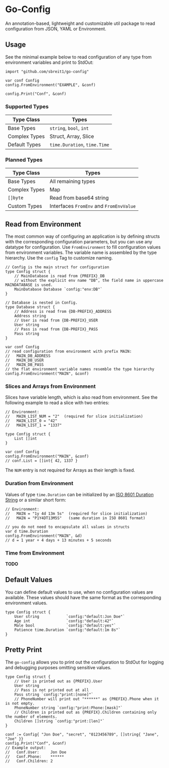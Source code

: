 # Go-Config

An annotation-based, lightweight and customizable util package to read configuration from JSON, YAML or Environment.

## Usage

See the minimal example below to read configuration of any type from environment variables and print to StdOut:

```golang
import "github.com/sbreit1/go-config"

var conf Config
config.FromEnvironment("EXAMPLE", &conf)

config.Print("Conf", &conf)
```

### Supported Types

| Type Class | Types |
| ---------- | ----- |
| Base Types | `string`, `bool`, `int` |
| Complex Types | Struct, Array, Slice |
| Default Types | `time.Duration`, `time.Time` |

### Planned Types

| Type Class | Types |
| ---------- | ----- |
| Base Types | All remaining types |
| Complex Types | Map |
| `[]byte` | Read from base64 string |
| Custom Types | Interfaces `FromEnv` and `FromEnvValue` |

## Read from Environment

The most common way of configuring an application is by defining structs with the corresponding configuration parameters, but you can use any datatype for configuration. Use `FromEnvironment` to fill configuration values from environment variables. The variable name is assembled by the type hierarchy. Use the `config` Tag to customize naming.

```golang
// Config is the main struct for configuration
type Config struct {
    // MainDatabase is read from {PREFIX}_DB
    // without the explicit env name "DB", the field name in uppercase MAINDATABASE is used.
    MainDatabase Database `config:"env:DB"`
}

// Database is nested in Config.
type Database struct {
    // Address is read from {DB-PREFIX}_ADDRESS
    Address string
    // User is read from {DB-PREFIX}_USER
    User string
    // Pass is read from {DB-PREFIX}_PASS
    Pass string
}

var conf Config
// read configuration from environment with prefix MAIN:
//   MAIN_DB_ADDRESS
//   MAIN_DB_USER
//   MAIN_DB_PASS
// the flat environment variable names resemble the type hierarchy
config.FromEnvironment("MAIN", &conf)
```

### Slices and Arrays from Environment

Slices have variable length, which is also read from environment. See the following example to read a slice with two entries:

```golang
// Environment:
//   MAIN_LIST_NUM = "2"  (required for slice initialization)
//   MAIN_LIST_0 = "42"
//   MAIN_LIST_1 = "1337"

type Config struct {
    List []int
}

var conf Config
config.FromEnvironment("MAIN", &conf)
// conf.List = []int{ 42, 1337 }
```

The `NUM` entry is not required for Arrays as their length is fixed.

### Duration from Environment

Values of type `time.Duration` can be initialized by an [ISO 8601 Duration String](https://en.wikipedia.org/wiki/ISO_8601#Durations) or a similar short form:

```golang
// Environment:
//   MAIN = "1y 4d 13m 5s"  (required for slice initialization)
//   MAIN = "P1Y4DT13M5S"   (same duration in ISO 8601 format)

// you do not need to encapsulate all values in structs
var d time.Duration
config.FromEnvironment("MAIN", &d)
// d = 1 year + 4 days + 13 minutes + 5 seconds
```

### Time from Environment

**TODO**

## Default Values

You can define default values to use, when no configuration values are available. These values should have the same format as the corresponding environment values.

```golang
type Config struct {
    User string            `config:"default:Jon Doe"`
    Age int                `config:"default:42"`
    Male bool              `config:"default:yes"`
    Patience time.Duration `config:"default:1m 8s"`
}
```


## Pretty Print

The `go-config` allows you to print out the configuration to StdOut for logging and debugging purposes omitting sensitive values.

```golang
type Config struct {
    // User is printed out as {PREFIX}.User
    User string
    // Pass is not printed out at all
    Pass string `config:"print:[none]"`
    // PhoneNumber will print out "******" as {PREFIX}.Phone when it is not empty.
    PhoneNumber string `config:"print:Phone:[mask]"`
    // Children is printed out as {PREFIX}.Children containing only the number of elements.
    Children []string `config:"print:[len]"`
}

conf := Config{ "Jon Doe", "secret", "0123456789", []string{ "Jane", "Joe" }}
config.Print("Conf", &conf)
// Example output:
//   Conf.User:     Jon Doe
//   Conf.Phone:    ******
//   Conf.Children: 2
```